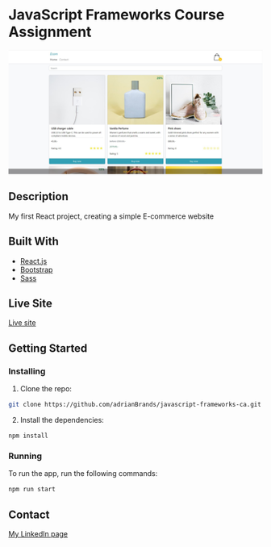 # JavaScript Frameworks Course Assignment

![image](/src/images/ecom.jpg)


## Description

My first React project, creating a simple E-commerce website


## Built With

- [React.js](https://reactjs.org/)
- [Bootstrap](https://getbootstrap.com)
- [Sass](https://sass-lang.com/)

## Live Site

[Live site](https://splendid-figolla-7a87af.netlify.app/)

## Getting Started

### Installing

1. Clone the repo:

```bash
git clone https://github.com/adrianBrands/javascript-frameworks-ca.git
```

2. Install the dependencies:

```
npm install
```

### Running

To run the app, run the following commands:

```bash
npm run start
```

## Contact

[My LinkedIn page](https://www.linkedin.com/in/adrian-brandshaug-b15a95279)

